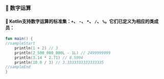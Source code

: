 ### 🧮 数字运算

#### 🔢 Kotlin支持数字运算的标准集：`+`、 `-`、 `*`、 `/`、 `%`。它们已定义为相应的类成员：

```kotlin
fun main() {
//sampleStart
    println(1 + 2) // 3
    println(2_500_000_000L - 1L) // 2499999999
    println(3.14 * 2.71) // 8.5094
    println(10.0 / 3) // 3.3333333333333335
//sampleEnd
}
```